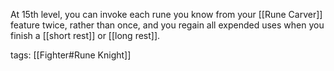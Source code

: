 At 15th level, you can invoke each rune you know from your [[Rune Carver]] feature twice, rather than once, and you regain all expended uses when you finish a [[short rest]] or [[long rest]].

tags: [[Fighter#Rune Knight]]